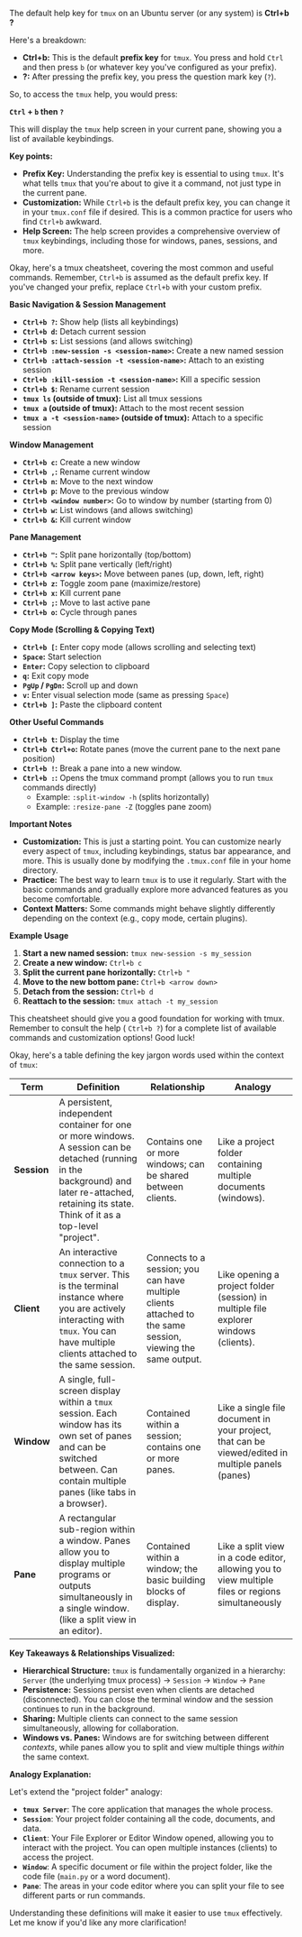 The default help key for `tmux` on an Ubuntu server (or any system) is **Ctrl+b ?**

Here's a breakdown:

* **Ctrl+b:** This is the default **prefix key** for `tmux`. You press and hold `Ctrl` and then press `b` (or whatever key you've configured as your prefix).
* **?:** After pressing the prefix key, you press the question mark key (`?`).

So, to access the `tmux` help, you would press:

**`Ctrl` + `b` then `?`**

This will display the `tmux` help screen in your current pane, showing you a list of available keybindings.

**Key points:**

* **Prefix Key:** Understanding the prefix key is essential to using `tmux`. It's what tells `tmux` that you're about to give it a command, not just type in the current pane.
* **Customization:** While `Ctrl+b` is the default prefix key, you can change it in your `tmux.conf` file if desired. This is a common practice for users who find `Ctrl+b` awkward.
* **Help Screen:** The help screen provides a comprehensive overview of `tmux` keybindings, including those for windows, panes, sessions, and more.

Okay, here's a tmux cheatsheet, covering the most common and useful commands. Remember, `Ctrl+b` is assumed as the default prefix key. If you've changed your prefix, replace `Ctrl+b` with your custom prefix.

**Basic Navigation & Session Management**

* **`Ctrl+b ?`:**  Show help (lists all keybindings)
* **`Ctrl+b d`:** Detach current session
* **`Ctrl+b s`:**  List sessions (and allows switching)
* **`Ctrl+b :new-session -s <session-name>`:** Create a new named session
* **`Ctrl+b :attach-session -t <session-name>`:** Attach to an existing session
* **`Ctrl+b :kill-session -t <session-name>`:** Kill a specific session
* **`Ctrl+b $`:** Rename current session
* **`tmux ls` (outside of tmux):** List all tmux sessions
* **`tmux a` (outside of tmux):** Attach to the most recent session
* **`tmux a -t <session-name>` (outside of tmux):** Attach to a specific session

**Window Management**

* **`Ctrl+b c`:** Create a new window
* **`Ctrl+b ,`:** Rename current window
* **`Ctrl+b n`:** Move to the next window
* **`Ctrl+b p`:** Move to the previous window
* **`Ctrl+b <window number>`:** Go to window by number (starting from 0)
* **`Ctrl+b w`:**  List windows (and allows switching)
* **`Ctrl+b &`:** Kill current window

**Pane Management**

* **`Ctrl+b "`:** Split pane horizontally (top/bottom)
* **`Ctrl+b %`:** Split pane vertically (left/right)
* **`Ctrl+b <arrow keys>`:** Move between panes (up, down, left, right)
* **`Ctrl+b z`:** Toggle zoom pane (maximize/restore)
* **`Ctrl+b x`:** Kill current pane
* **`Ctrl+b ;`:** Move to last active pane
* **`Ctrl+b o`:** Cycle through panes

**Copy Mode (Scrolling & Copying Text)**

* **`Ctrl+b [`:** Enter copy mode (allows scrolling and selecting text)
* **`Space`:** Start selection
* **`Enter`:** Copy selection to clipboard
* **`q`:** Exit copy mode
* **`PgUp` / `PgDn`:** Scroll up and down
* **`v`:**  Enter visual selection mode (same as pressing `Space`)
* **`Ctrl+b ]`:** Paste the clipboard content

**Other Useful Commands**

* **`Ctrl+b t`:** Display the time
* **`Ctrl+b Ctrl+o`:** Rotate panes (move the current pane to the next pane position)
* **`Ctrl+b !`:** Break a pane into a new window.
* **`Ctrl+b :`:** Opens the tmux command prompt (allows you to run `tmux` commands directly)
   * Example: `:split-window -h` (splits horizontally)
   * Example: `:resize-pane -Z` (toggles pane zoom)

**Important Notes**

* **Customization:** This is just a starting point. You can customize nearly every aspect of `tmux`, including keybindings, status bar appearance, and more.  This is usually done by modifying the `.tmux.conf` file in your home directory.
* **Practice:** The best way to learn `tmux` is to use it regularly. Start with the basic commands and gradually explore more advanced features as you become comfortable.
* **Context Matters:** Some commands might behave slightly differently depending on the context (e.g., copy mode, certain plugins).

**Example Usage**

1.  **Start a new named session:** `tmux new-session -s my_session`
2.  **Create a new window:**  `Ctrl+b c`
3.  **Split the current pane horizontally:** `Ctrl+b "`
4.  **Move to the new bottom pane:** `Ctrl+b <arrow down>`
5.  **Detach from the session:** `Ctrl+b d`
6.  **Reattach to the session:** `tmux attach -t my_session`

This cheatsheet should give you a good foundation for working with tmux. Remember to consult the help ( `Ctrl+b ?`) for a complete list of available commands and customization options! Good luck!

Okay, here's a table defining the key jargon words used within the context of `tmux`:

| Term        | Definition                                                                                                                                                                                          | Relationship                                                                                       | Analogy                                                                                                |
|-------------|-------------------------------------------------------------------------------------------------------------------------------------------------------------------------------------------------------|---------------------------------------------------------------------------------------------------|-------------------------------------------------------------------------------------------------------|
| **Session** | A persistent, independent container for one or more windows. A session can be detached (running in the background) and later re-attached, retaining its state. Think of it as a top-level "project".| Contains one or more windows; can be shared between clients.                                       | Like a project folder containing multiple documents (windows).                                            |
| **Client**  | An interactive connection to a `tmux` server. This is the terminal instance where you are actively interacting with `tmux`. You can have multiple clients attached to the same session.               | Connects to a session; you can have multiple clients attached to the same session, viewing the same output.| Like opening a project folder (session) in multiple file explorer windows (clients).                      |
| **Window**  | A single, full-screen display within a `tmux` session. Each window has its own set of panes and can be switched between. Can contain multiple panes (like tabs in a browser).                               | Contained within a session; contains one or more panes.                                           | Like a single file document in your project, that can be viewed/edited in multiple panels (panes)    |
| **Pane**    | A rectangular sub-region within a window. Panes allow you to display multiple programs or outputs simultaneously in a single window. (like a split view in an editor).                                 | Contained within a window; the basic building blocks of display.                                    | Like a split view in a code editor, allowing you to view multiple files or regions simultaneously |

**Key Takeaways & Relationships Visualized:**

*   **Hierarchical Structure:**  `tmux` is fundamentally organized in a hierarchy:  `Server` (the underlying tmux process) -> `Session` -> `Window` -> `Pane`
*   **Persistence:** Sessions persist even when clients are detached (disconnected). You can close the terminal window and the session continues to run in the background.
*   **Sharing:** Multiple clients can connect to the same session simultaneously, allowing for collaboration.
*  **Windows vs. Panes:** Windows are for switching between different *contexts*, while panes allow you to split and view multiple things *within* the same context.

**Analogy Explanation:**

Let's extend the "project folder" analogy:

*   **`tmux Server`**: The core application that manages the whole process.
*   **`Session`**: Your project folder containing all the code, documents, and data.
*   **`Client`**:  Your File Explorer or Editor Window opened, allowing you to interact with the project. You can open multiple instances (clients) to access the project.
*   **`Window`**: A specific document or file within the project folder, like the code file (`main.py` or a word document).
*   **`Pane`**: The areas in your code editor where you can split your file to see different parts or run commands.

Understanding these definitions will make it easier to use `tmux` effectively. Let me know if you'd like any more clarification!
